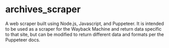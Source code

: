 # archives_scraper
A web scraper built using Node.js, Javascript, and Puppeteer. It is intended to be used as a scraper for the Wayback Machine and return data specific to that site, but can be modified to return different data and formats per the Puppeteer docs.
